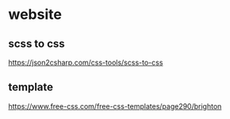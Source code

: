 # website

## scss to css
https://json2csharp.com/css-tools/scss-to-css


## template
https://www.free-css.com/free-css-templates/page290/brighton
